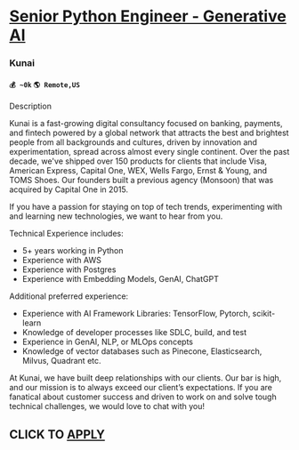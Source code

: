 # [Senior Python Engineer - Generative AI](https://www.remotewlb.com/apply/senior-python-engineer-generative-ai)  
### Kunai  
#### `💰 ~0k` `🌎 Remote,US`  

Description

Kunai is a fast-growing digital consultancy focused on banking, payments, and fintech powered by a global network that attracts the best and brightest people from all backgrounds and cultures, driven by innovation and experimentation, spread across almost every single continent. Over the past decade, we've shipped over 150 products for clients that include Visa, American Express, Capital One, WEX, Wells Fargo, Ernst & Young, and TOMS Shoes. Our founders built a previous agency (Monsoon) that was acquired by Capital One in 2015.

If you have a passion for staying on top of tech trends, experimenting with and learning new technologies, we want to hear from you.

Technical Experience includes:

  * 5+ years working in Python
  * Experience with AWS
  * Experience with Postgres
  * Experience with Embedding Models, GenAI, ChatGPT

Additional preferred experience:

  * Experience with AI Framework Libraries: TensorFlow, Pytorch, scikit-learn
  * Knowledge of developer processes like SDLC, build, and test
  * Experience in GenAI, NLP, or MLOps concepts
  * Knowledge of vector databases such as Pinecone, Elasticsearch, Milvus, Quadrant etc.

At Kunai, we have built deep relationships with our clients. Our bar is high, and our mission is to always exceed our client’s expectations. If you are fanatical about customer success and driven to work on and solve tough technical challenges, we would love to chat with you!

  
## CLICK TO [APPLY](https://www.remotewlb.com/apply/senior-python-engineer-generative-ai)

